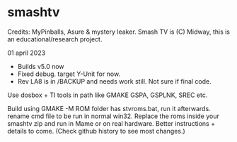 # smashtv

Credits: MyPinballs, Asure & mystery leaker.
Smash TV is (C) Midway, this is an educational/research project.

01 april 2023 
- Builds v5.0 now
- Fixed debug. target Y-Unit for now.
- Rev LA8 is in /BACKUP and needs work still. Not sure if final code.

Use dosbox + TI tools in path like GMAKE GSPA, GSPLNK, SREC etc.

Build using GMAKE -M
ROM folder has stvroms.bat, run it afterwards.
rename cmd file to be run in normal win32. Replace the roms inside your smashtv zip and run in Mame or on real hardware.
Better instructions + details to come. (Check github history to see most changes.)




